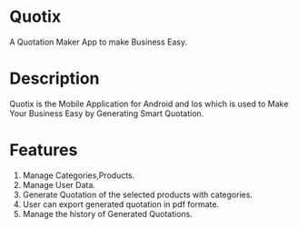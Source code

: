 # Quotix
A Quotation Maker App to make Business Easy.

# Description
Quotix is the Mobile Application for Android and Ios which is used to Make Your Business Easy by Generating Smart Quotation.

# Features

1. Manage Categories,Products.
2. Manage User Data.
3. Generate Quotation of the selected products with categories.
4. User can export generated quotation in pdf formate.
5. Manage the history of Generated Quotations.
